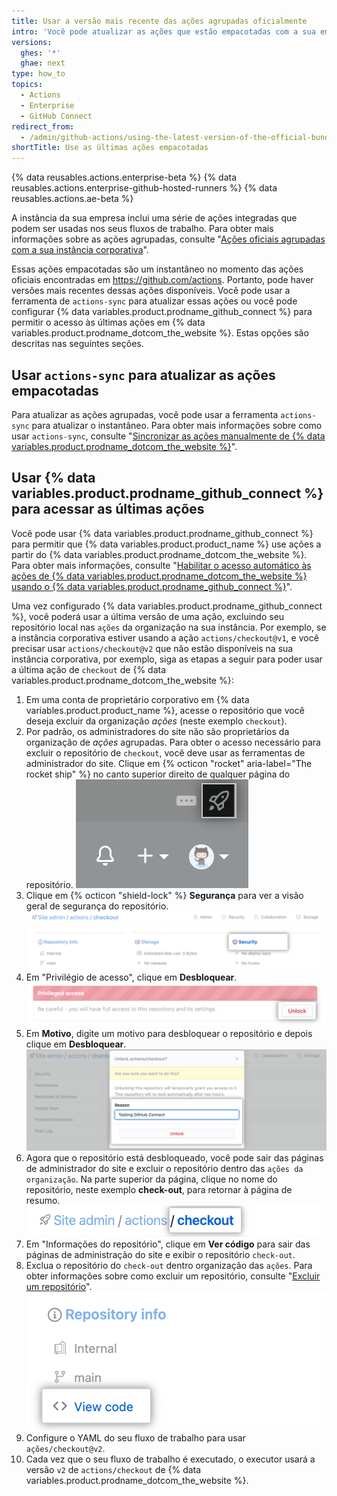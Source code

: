 ```yaml
---
title: Usar a versão mais recente das ações agrupadas oficialmente
intro: 'Você pode atualizar as ações que estão empacotadas com a sua empresa ou usar ações diretamente a partir de {% data variables.product.prodname_dotcom_the_website %}.'
versions:
  ghes: '*'
  ghae: next
type: how_to
topics:
  - Actions
  - Enterprise
  - GitHub Connect
redirect_from:
  - /admin/github-actions/using-the-latest-version-of-the-official-bundled-actions
shortTitle: Use as últimas ações empacotadas
---
```


{% data reusables.actions.enterprise-beta %}
{% data reusables.actions.enterprise-github-hosted-runners %}
{% data reusables.actions.ae-beta %}

A instância da sua empresa inclui uma série de ações integradas que podem ser usadas nos seus fluxos de trabalho. Para obter mais informações sobre as ações agrupadas, consulte "[Ações oficiais agrupadas com a sua instância corporativa](/admin/github-actions/about-using-actions-in-your-enterprise#official-actions-bundled-with-your-enterprise-instance)".

Essas ações empacotadas são um instantâneo no momento das ações oficiais encontradas em https://github.com/actions. Portanto, pode haver versões mais recentes dessas ações disponíveis. Você pode usar a ferramenta de `actions-sync` para atualizar essas ações ou você pode configurar {% data variables.product.prodname_github_connect %} para permitir o acesso às últimas ações em {% data variables.product.prodname_dotcom_the_website %}. Estas opções são descritas nas seguintes seções.

## Usar `actions-sync` para atualizar as ações empacotadas

Para atualizar as ações agrupadas, você pode usar a ferramenta `actions-sync` para atualizar o instantâneo. Para obter mais informações sobre como usar `actions-sync`, consulte "[Sincronizar as ações manualmente de {% data variables.product.prodname_dotcom_the_website %}](/admin/github-actions/manually-syncing-actions-from-githubcom)".

## Usar {% data variables.product.prodname_github_connect %} para acessar as últimas ações

Você pode usar {% data variables.product.prodname_github_connect %} para permitir que {% data variables.product.product_name %} use ações a partir do {% data variables.product.prodname_dotcom_the_website %}. Para obter mais informações, consulte "[Habilitar o acesso automático às ações de {% data variables.product.prodname_dotcom_the_website %} usando o {% data variables.product.prodname_github_connect %}](/admin/github-actions/enabling-automatic-access-to-githubcom-actions-using-github-connect)".

Uma vez configurado {% data variables.product.prodname_github_connect %}, você poderá usar a última versão de uma ação, excluindo seu repositório local nas `ações` da organização na sua instância. Por exemplo, se a instância corporativa estiver usando a ação `actions/checkout@v1`, e você precisar usar `actions/checkout@v2` que não estão disponíveis na sua instância corporativa, por exemplo, siga as etapas a seguir para poder usar a última ação de `checkout` de {% data variables.product.prodname_dotcom_the_website %}:

1. Em uma conta de proprietário corporativo em {% data variables.product.product_name %}, acesse o repositório que você deseja excluir da organização *ações* (neste exemplo `checkout`).
1. Por padrão, os administradores do site não são proprietários da organização de *ações* agrupadas. Para obter o acesso necessário para excluir o repositório de `checkout`, você deve usar as ferramentas de administrador do site. Clique em {% octicon "rocket" aria-label="The rocket ship" %} no canto superior direito de qualquer página do repositório. ![Ícone de foguete para acessar as configurações de administrador do site](/assets/images/enterprise/site-admin-settings/access-new-settings.png)
1. Clique em {% octicon "shield-lock" %} **Segurança** para ver a visão geral de segurança do repositório. ![Cabeçalho de segurança do repositório](/assets/images/enterprise/site-admin-settings/access-repo-security-info.png)
1. Em "Privilégio de acesso", clique em **Desbloquear**. ![Botão Desbloquear](/assets/images/enterprise/site-admin-settings/unlock-priviledged-repo-access.png)
1. Em **Motivo**, digite um motivo para desbloquear o repositório e depois clique em **Desbloquear**. ![Diálogo de confirmação](/assets/images/enterprise/site-admin-settings/confirm-unlock-repo-access.png)
1. Agora que o repositório está desbloqueado, você pode sair das páginas de administrador do site e excluir o repositório dentro das `ações da organização`. Na parte superior da página, clique no nome do repositório, neste exemplo **check-out**, para retornar à página de resumo. ![Link para nome do repositório](/assets/images/enterprise/site-admin-settings/display-repository-admin-summary.png)
1. Em "Informações do repositório", clique em **Ver código** para sair das páginas de administração do site e exibir o repositório `check-out`.
1. Exclua o repositório do `check-out` dentro organização das `ações`. Para obter informações sobre como excluir um repositório, consulte "[Excluir um repositório](/github/administering-a-repository/deleting-a-repository)". ![Ver link de código](/assets/images/enterprise/site-admin-settings/exit-admin-page-for-repository.png)
1. Configure o YAML do seu fluxo de trabalho para usar `ações/checkout@v2`.
1. Cada vez que o seu fluxo de trabalho é executado, o executor usará a versão `v2` de `actions/checkout` de {% data variables.product.prodname_dotcom_the_website %}.
